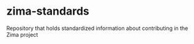 # zima-standards
Repository that holds standardized information about contributing in the Zima project
